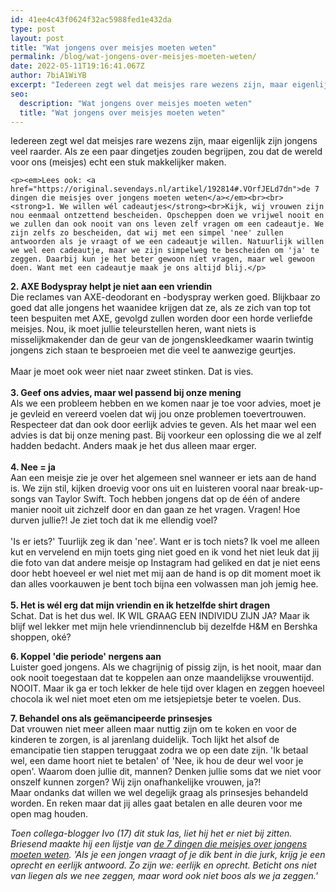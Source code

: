 ```yaml
---
id: 41ee4c43f0624f32ac5988fed1e432da
type: post
layout: post
title: "Wat jongens over meisjes moeten weten"
permalink: /blog/wat-jongens-over-meisjes-moeten-weten/
date: 2022-05-11T19:16:41.067Z
author: 7biA1WiYB
excerpt: "Iedereen zegt wel dat meisjes rare wezens zijn, maar eigenlijk zijn jongens veel raarder. Als ze een paar dingetjes zouden begrijpen, zou dat de wereld voor ons (meisjes) echt een stuk makkelijker maken.   "
seo:
  description: "Wat jongens over meisjes moeten weten"
  title: "Wat jongens over meisjes moeten weten"
---
```

Iedereen zegt wel dat meisjes rare wezens zijn, maar eigenlijk zijn jongens veel raarder. Als ze een paar dingetjes zouden begrijpen, zou dat de wereld voor ons (meisjes) echt een stuk makkelijker maken.   

    <p><em>Lees ook: <a href="https://original.sevendays.nl/artikel/192814#.VOrfJELd7dn">de 7 dingen die meisjes over jongens moeten weten</a></em><br><br><strong>1. We willen wél cadeautjes</strong><br>Kijk, wij vrouwen zijn nou eenmaal ontzettend bescheiden. Opscheppen doen we vrijwel nooit en we zullen dan ook nooit van ons leven zelf vragen om een cadeautje. We zijn zelfs zo bescheiden, dat wij met een simpel 'nee' zullen antwoorden als je vraagt of we een cadeautje willen. Natuurlijk willen we wel een cadeautje, maar we zijn simpelweg te bescheiden om 'ja' te zeggen. Daarbij kun je het beter gewoon níet vragen, maar wel gewoon doen. Want met een cadeautje maak je ons altijd blij.</p>
<p><strong>2. AXE Bodyspray helpt je niet aan een vriendin</strong><br>Die reclames van AXE-deodorant en -bodyspray werken goed. Blijkbaar zo goed dat alle jongens het waanidee krijgen dat ze, als ze zich van top tot teen bespuiten met AXE, gevolgd zullen worden door een horde verliefde meisjes. Nou, ik moet jullie teleurstellen heren, want niets is misselijkmakender dan de geur van de jongenskleedkamer waarin twintig jongens zich staan te besproeien met die veel te aanwezige geurtjes.<br><br>Maar je moet ook weer niet naar zweet stinken. Dat is vies. <br><br><strong>3. Geef ons advies, maar wel passend bij onze mening </strong><br>Als we een probleem hebben en we komen naar je toe voor advies, moet je je gevleid en vereerd voelen dat wij jou onze problemen toevertrouwen. Respecteer dat dan ook door eerlijk advies te geven. Als het maar wel een advies is dat bij onze mening past. Bij voorkeur een oplossing die we al zelf hadden bedacht. Anders maak je het dus alleen maar erger. <br><br><strong>4. Nee = ja</strong><br>Aan een meisje zie je over het algemeen snel wanneer er iets aan de hand is. We zijn stil, kijken droevig voor ons uit en luisteren vooral naar break-up-songs van Taylor Swift. Toch hebben jongens dat op de één of andere manier nooit uit zichzelf door en dan gaan ze het vragen. Vragen! Hoe durven jullie?! Je ziet toch dat ik me ellendig voel?<br><br>'Is er iets?' Tuurlijk zeg ik dan 'nee'. Want er is toch niets? Ik voel me alleen kut en vervelend en mijn toets ging niet goed en ik vond het niet leuk dat jij die foto van dat andere meisje op Instagram had geliked en dat je niet eens door hebt hoeveel er wel niet met mij aan de hand is op dit moment moet ik dan alles voorkauwen je bent toch bijna een volwassen man joh jemig hee. <br><br><strong>5. Het is wél erg dat mijn vriendin en ik hetzelfde shirt dragen</strong><br>Schat. Dat is het dus wel. IK WIL GRAAG EEN INDIVIDU ZIJN JA? Maar ik blijf wel lekker met mijn hele vriendinnenclub bij dezelfde H&amp;M en Bershka shoppen, oké? </p>
<p><strong>6. Koppel 'die periode' nergens aan</strong><br>Luister goed jongens. Als we chagrijnig of pissig zijn, is het nooit, maar dan ook nooit toegestaan dat te koppelen aan onze maandelijkse vrouwentijd. NOOIT. Maar ik ga er toch lekker de hele tijd over klagen en zeggen hoeveel chocola ik wel niet moet eten om me ietsjepietsje beter te voelen. Dus. </p>
<p><strong>7. Behandel ons als geëmancipeerde prinsesjes</strong><br>Dat vrouwen niet meer alleen maar nuttig zijn om te koken en voor de kinderen te zorgen, is al jarenlang duidelijk. Toch lijkt het alsof de emancipatie tien stappen teruggaat zodra we op een date zijn. 'Ik betaal wel, een dame hoort niet te betalen' of 'Nee, ik hou de deur wel voor je open'. Waarom doen jullie dit, mannen? Denken jullie soms dat we niet voor onszelf kunnen zorgen? Wij zijn onafhankelijke vrouwen, ja?!<br>Maar ondanks dat willen we wel degelijk graag als prinsesjes behandeld worden. En reken maar dat jij alles gaat betalen en alle deuren voor me open mag houden. </p>
<p><em>Toen collega-blogger Ivo (17) dit stuk las, liet hij het er niet bij zitten. Briesend maakte hij een lijstje van <a href="https://original.sevendays.nl/artikel/192814#.VOrfJELd7dn">de 7 dingen die meisjes over jongens moeten weten</a>. 'Als je een jongen vraagt of je dik bent in die jurk, krijg je een oprecht en eerlijk antwoord. Zo zijn we: eerlijk en oprecht. Beticht ons niet van liegen als we nee zeggen, maar word ook niet boos als we ja zeggen.'</em></p>  
